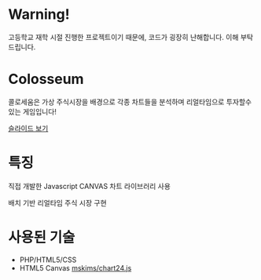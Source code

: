 # Warning!
고등학교 재학 시절 진행한 프로젝트이기 때문에, 코드가 굉장히 난해합니다. 이해 부탁드립니다.

# Colosseum
콜로세움은 가상 주식시장을 배경으로 각종 차트들을 분석하며 리얼타임으로 투자할수 있는 게임입니다!

[슬라이드 보기](https://github.com/mskims/colosseum/raw/master/docs/Colosseum.pptx)

# 특징
직접 개발한 Javascript CANVAS 차트 라이브러리 사용

배치 기반 리얼타임 주식 시장 구현

# 사용된 기술
* PHP/HTML5/CSS
* HTML5 Canvas [mskims/chart24.js](https://github.com/mskims/chart24.js)
